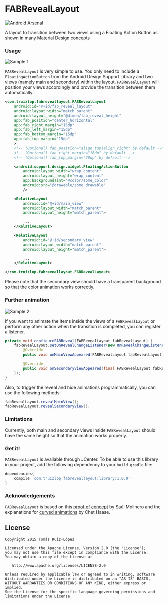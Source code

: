 # FABRevealLayout 
[![Android Arsenal](https://img.shields.io/badge/Android%20Arsenal-FABRevealLayout-green.svg?style=flat)](https://android-arsenal.com/details/1/2459)

A layout to transition between two views using a Floating Action Button as shown in many Material Design concepts

### Usage

![Sample 1](art/fabrl_mgsv.gif)

`FABRevealLayout` is very simple to use. You only need to include a `FloatingActionButton` from the Android Design Support Library and two views (namely main and secondary) within the layout. `FABRevealLayout` will position your views accordingly and provide the transition between them automatically.

``` xml
<com.truizlop.fabreveallayout.FABRevealLayout
    android:id="@+id/fab_reveal_layout"
    android:layout_width="match_parent"
    android:layout_height="@dimen/fab_reveal_height"
    app:fab_position="center_horizontal"
    app:fab_right_margin="15dp" 
    app:fab_left_margin="15dp" 
    app:fab_bottom_margin="15dp" 
    app:fab_top_margin="15dp"
    >
    <!-- (Optional) fab_position="align_top|align_right" by default -->
    <!-- (Optional) fab_right_margin="16dp" by default -->
    <!-- (Optional) fab_top_margin="20dp" by default -->

    <android.support.design.widget.FloatingActionButton
        android:layout_width="wrap_content"
        android:layout_height="wrap_content"
        app:backgroundTint="@color/some_color"
        android:src="@drawable/some_drawable"
        />

    <RelativeLayout
        android:id="@+id/main_view"
        android:layout_width="match_parent"
        android:layout_height="match_parent">

		...
    </RelativeLayout>

    <RelativeLayout
        android:id="@+id/secondary_view"
        android:layout_width="match_parent"
        android:layout_height="match_parent">

		...
    </RelativeLayout>

</com.truizlop.fabreveallayout.FABRevealLayout>
```

Please note that the secondary view should have a transparent background so that the color animation works correctly.

### Further animation

![Sample 2](art/fabrl_qotsa.gif)

If you want to animate the items inside the views of a `FABRevealLayout` or perform any other action when the transition is completed, you can register a listener.

``` java
private void configureFABReveal(FABRevealLayout fabRevealLayout) {
    fabRevealLayout.setOnRevealChangeListener(new OnRevealChangeListener() {
        @Override
        public void onMainViewAppeared(FABRevealLayout fabRevealLayout, View mainView) {}

        @Override
        public void onSecondaryViewAppeared(final FABRevealLayout fabRevealLayout, View secondaryView) {}
    });
}
```

Also, to trigger the reveal and hide animations programmatically, you can use the following methods:

``` java
fabRevealLayout.revealMainView();
fabRevealLayout.revealSecondaryView();
```

### Limitations

Currently, both main and secondary views inside `FABRevealLayout` should have the same height so that the animation works properly.

### Get it!

`FABRevealLayout` is available through JCenter. To be able to use this library in your project, add the following dependency to your `build.gradle` file:

```groovy
dependencies{
	compile 'com.truizlop.fabreveallayout:library:1.0.0'
}
```

### Acknowledgements

`FABRevealLayout` is based on this [proof of concept](https://github.com/saulmm/Curved-Fab-Reveal-Example) by Saúl Molinero and the explanations for [curved animations](http://graphics-geek.blogspot.com.es/2012/01/curved-motion-in-android.html) by Chet Haase.

## License


    Copyright 2015 Tomás Ruiz-López

    Licensed under the Apache License, Version 2.0 (the "License");
    you may not use this file except in compliance with the License.
    You may obtain a copy of the License at

       http://www.apache.org/licenses/LICENSE-2.0

    Unless required by applicable law or agreed to in writing, software
    distributed under the License is distributed on an "AS IS" BASIS,
    WITHOUT WARRANTIES OR CONDITIONS OF ANY KIND, either express or implied.
    See the License for the specific language governing permissions and
    limitations under the License.
